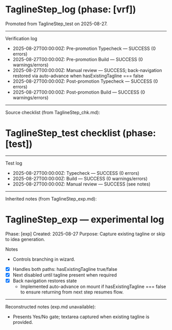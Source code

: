 # TaglineStep_log (phase: [vrf])

Promoted from TaglineStep_test on 2025-08-27.

---
Verification log
- 2025-08-27T00:00:00Z: Pre-promotion Typecheck — SUCCESS (0 errors)
- 2025-08-27T00:00:00Z: Pre-promotion Build — SUCCESS (0 warnings/errors)
- 2025-08-27T00:00:00Z: Manual review — SUCCESS; back-navigation restored via auto-advance when hasExistingTagline === false
- 2025-08-27T00:00:00Z: Post-promotion Typecheck — SUCCESS (0 errors)
- 2025-08-27T00:00:00Z: Post-promotion Build — SUCCESS (0 warnings/errors)

---
Source checklist (from TaglineStep_chk.md):
# TaglineStep_test checklist (phase: [test])

---
Test log
- 2025-08-27T00:00:00Z: Typecheck — SUCCESS (0 errors)
- 2025-08-27T00:00:00Z: Build — SUCCESS (0 warnings/errors)
- 2025-08-27T00:00:00Z: Manual review — SUCCESS (see notes)

---
Inherited notes (from TaglineStep_exp.md):
# TaglineStep_exp — experimental log

Phase: [exp]
Created: 2025-08-27
Purpose: Capture existing tagline or skip to idea generation.

Notes
- Controls branching in wizard.

- [x] Handles both paths: hasExistingTagline true/false
- [x] Next disabled until tagline present when required
- [x] Back navigation restores state
  - Implemented auto-advance on mount if hasExistingTagline === false to ensure returning from next step resumes flow.

---
Reconstructed notes (exp.md unavailable):
- Presents Yes/No gate; textarea captured when existing tagline is provided.

